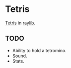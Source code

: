 # Tetris

[Tetris](https://en.wikipedia.org/wiki/Tetris) in [raylib](https://www.raylib.com/).

## TODO

- Ability to hold a tetromino.
- Sound.
- Stats.